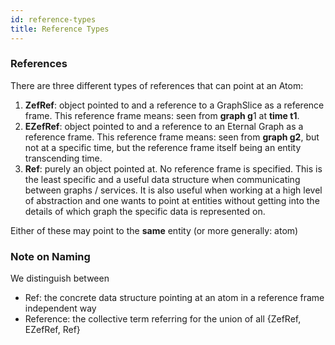 ```yaml
---
id: reference-types
title: Reference Types
---
```


  
### References  
There are three different types of references that can point at an Atom:  
1. **ZefRef**: object pointed to and a reference to a GraphSlice as a reference frame. This reference frame means: seen from **graph g**1 at **time t1**.  
2. **EZefRef**: object pointed to and a reference to an Eternal Graph as a reference frame. This reference frame means: seen from **graph g2**, but not at a specific time, but the reference frame itself being an entity transcending time.  
3. **Ref**: purely an object pointed at. No reference frame is specified. This is the least specific and a useful data structure when communicating between graphs / services. It is also useful when working at a high level of abstraction and one wants to point at entities without getting into the details of which graph the specific data is represented on.  
  
Either of these may point to the **same** entity (or more generally: atom)  
  
  
### Note on Naming  
We distinguish between  
- Ref: the concrete data structure pointing at an atom in a reference frame independent way  
- Reference: the collective term referring for the union of all {ZefRef, EZefRef, Ref}  
  

